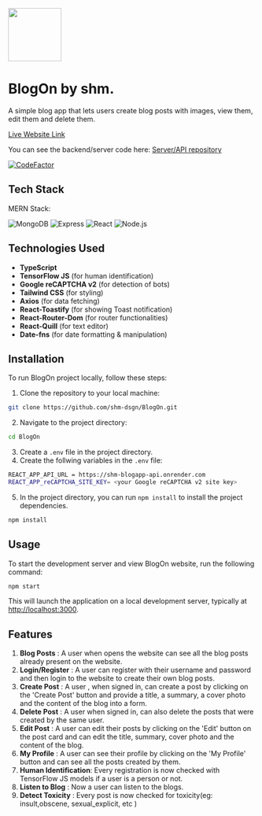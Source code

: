 <img src='https://drive.google.com/uc?id=10aEwKjOdN8nxq_IRALMt8WQz-qc8OTce' width=108px/>

# BlogOn by shm.

A simple blog app that lets users create blog posts with images, view them, edit them and delete them.

[Live Website Link](https://shm-blog-app.onrender.com)

You can see the backend/server code here: [Server/API repository](https://github.com/shm-dsgn/blog-api)

[![CodeFactor](https://www.codefactor.io/repository/github/shm-dsgn/blogon/badge)](https://www.codefactor.io/repository/github/shm-dsgn/blogon)

## Tech Stack

MERN Stack:

![MongoDB](https://img.shields.io/badge/-MongoDB-22272e?logo=mongodb) ![Express](https://img.shields.io/badge/-Express-22272e?logo=express) ![React](https://img.shields.io/badge/-React-22272e?logo=react) ![Node.js](https://img.shields.io/badge/-Node.js-22272e?logo=node.js)

## Technologies Used

- **TypeScript**
- **TensorFlow JS** (for human identification)
- **Google reCAPTCHA v2** (for detection of bots)
- **Tailwind CSS** (for styling)
- **Axios** (for data fetching)
- **React-Toastify** (for showing Toast notification)
- **React-Router-Dom** (for router functionalities)
- **React-Quill** (for text editor)
- **Date-fns** (for date formatting & manipulation)

## Installation

To run BlogOn project locally, follow these steps:

1. Clone the repository to your local machine:

```bash
git clone https://github.com/shm-dsgn/BlogOn.git
```

2. Navigate to the project directory:

```bash
cd BlogOn
```

3. Create a `.env` file in the project directory.
4. Create the follwing variables in the `.env` file:

```bash
REACT_APP_API_URL = https://shm-blogapp-api.onrender.com
REACT_APP_reCAPTCHA_SITE_KEY= <your Google reCAPTCHA v2 site key>
```

5. In the project directory, you can run `npm install` to install the project dependencies.

```bash
npm install
```

## Usage

To start the development server and view BlogOn website, run the following command:

```bash
npm start
```

This will launch the application on a local development server, typically at [http://localhost:3000](http://localhost:3000).

## Features

1. **Blog Posts** : A user when opens the website can see all the blog posts already present on the website.
2. **Login/Register** : A user can register with their username and password and then login to the website to create their own blog posts.
3. **Create Post** : A user , when signed in, can create a post by clicking on the 'Create Post' button and provide a title, a summary, a cover photo and the content of the blog into a form.
4. **Delete Post** : A user when signed in, can also delete the posts that were created by the same user.
5. **Edit Post** : A user can edit their posts by clicking on the 'Edit' button on the post card and can edit the title, summary, cover photo and the content of the blog.
6. **My Profile** : A user can see their profile by clicking on the 'My Profile' button and can see all the posts created by them.
7. **Human Identification**: Every registration is now checked with TensorFlow JS models if a user is a person or not.
8. **Listen to Blog** : Now a user can listen to the blogs.
9. **Detect Toxicity** : Every post is now checked for toxicity(eg: insult,obscene, sexual_explicit, etc )

